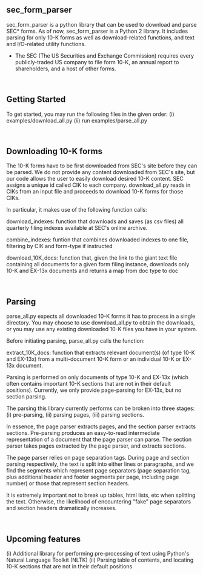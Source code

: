 <h2>sec_form_parser</h2>

sec_form_parser is a python library that can be used to download and parse SEC* forms. As of now, sec_form_parser is a Python 2 library. It includes parsing for only 10-K forms as well as download-related functions, and text and I/O-related utility functions.

* The SEC (The US Securities and Exchange Commission) requires every publicly-traded US company to file form 10-K, an annual report to shareholders, and a host of other forms.

<br>

<h2>Getting Started</h2>

To get started, you may run the following files in the given order:
(i) examples/download_all.py
(ii) run examples/parse_all.py

<br>

<h2>Downloading 10-K forms</h2>

The 10-K forms have to be first downloaded from SEC's site before they can be parsed.
We do not provide any content downloaded from SEC's site, but our code allows the user to easily download desired 10-K content.
SEC assigns a unique id called CIK to each company.
download_all.py reads in CIKs from an input file and proceeds to download 10-K forms for those CIKs.

In particular, it makes use of the following function calls:

download_indexes:
function that downloads and saves (as csv files) all quarterly filing indexes available at SEC's online archive.

combine_indexes:
funtion that combines downloaded indexes to one file, filtering by CIK and form-type if instructed

download_10K_docs:
function that, given the link to the giant text file containing all documents for a given form filing instance, downloads only 10-K and EX-13x documents and returns a map from doc type to doc

<br>

<h2>Parsing</h2>

parse_all.py expects all downloaded 10-K forms it has to process in a single directory.
You may choose to use download_all.py to obtain the downloads, or you may use any existing downloaded 10-K files you have in your system.

Before initiating parsing, parse_all.py calls the function:

extract_10K_docs:
function that extracts relevant document(s) (of type 10-K and EX-13x) from a multi-document 10-K form or an individual 10-K or EX-13x document.

Parsing is performed on only documents of type 10-K and EX-13x (which often contains important 10-K sections that are not in their default positions).
Currently, we only provide page-parsing for EX-13x, but no section parsing.

The parsing this library currently performs can be broken into three stages:
(i) pre-parsing,
(ii) parsing pages,
(iii) parsing sections.

In essence, the page parser extracts pages, and the section parser extracts sections. Pre-parsing produces an easy-to-read intermediate representation of a document that the page parser can parse. The section parser takes pages extracted by the page parser, and extracts sections.

The page parser relies on page separation tags. During page and section parsing respectively, the text is split into either lines or paragraphs, and we find the segments which represent page separators (page separation tag, plus additional header and footer segments per page, including page number) or those that represent section headers.

It is extremely important not to break up tables, html lists, etc when splitting the text. Otherwise, the likelihood of encountering "fake" page separators and section headers dramatically increases.

<br>

<h2>Upcoming features</h2>

(i) Additional library for performing pre-processing of text using Python's Natural Language Toolkit (NLTK)
(ii) Parsing table of contents, and locating 10-K sections that are not in their default positions
